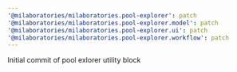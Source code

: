 ```yaml
---
'@milaboratories/milaboratories.pool-explorer': patch
'@milaboratories/milaboratories.pool-explorer.model': patch
'@milaboratories/milaboratories.pool-explorer.ui': patch
'@milaboratories/milaboratories.pool-explorer.workflow': patch
---
```


Initial commit of pool exlorer utility block
